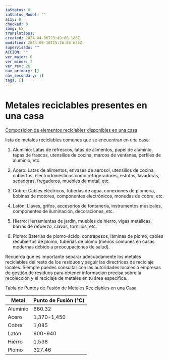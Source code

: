 ```yaml
---
iaStatus: 0
iaStatus_Model: ""
a11y: 0
checked: 0
lang: ES
translations: 
created: 2024-04-06T23:49:00.186Z
modified: 2024-06-10T15:26:26.635Z
supervisado: ""
ACCION: ""
ver_major: 0
ver_minor: 2
ver_rev: 26
nav_primary: []
nav_secondary: []
tags: []
---
```

# Metales reciclables presentes en una casa

[Composicion de elementos reciclables disponibles en una casa]()

lista de metales reciclables comunes que se encuentran en una casa:

1. Aluminio: Latas de refrescos, latas de alimentos, papel de aluminio, tapas de frascos, utensilios de cocina, marcos de ventanas, perfiles de aluminio, etc.
    
2. Acero: Latas de alimentos, envases de aerosol, utensilios de cocina, cubiertos, electrodomésticos como refrigeradores, estufas, lavadoras, secadoras, fregaderos, muebles de metal, etc.
    
3. Cobre: Cables eléctricos, tuberías de agua, conexiones de plomería, bobinas de motores, componentes electrónicos, monedas de cobre, etc.
    
4. Latón: Llaves, grifos, accesorios de fontanería, instrumentos musicales, componentes de iluminación, decoraciones, etc.
    
5. Hierro: Herramientas de jardín, muebles de hierro, vigas metálicas, barras de refuerzo, clavos, tornillos, etc.
    
6. Plomo: Baterías de plomo-ácido, contrapesos, láminas de plomo, cables recubiertos de plomo, tuberías de plomo (menos comunes en casas modernas debido a preocupaciones de salud).
    

Recuerda que es importante separar adecuadamente los metales reciclables del resto de los residuos y seguir las directrices de reciclaje locales. Siempre puedes consultar con las autoridades locales o empresas de gestión de residuos para obtener información precisa sobre la recolección y el reciclaje de metales en tu área específica.


Tabla de Puntos de Fusión de Metales Reciclables en una Casa

| Metal    | Punto de Fusión (°C) |
|----------|---------------------|
| Aluminio | 660.32              |
| Acero    | 1,370-1,450         |
| Cobre    | 1,085               |
| Latón    | 900-940             |
| Hierro   | 1,538               |
| Plomo    | 327.46              |


